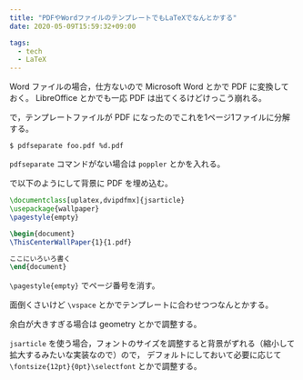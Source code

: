 ```yaml
---
title: "PDFやWordファイルのテンプレートでもLaTeXでなんとかする"
date: 2020-05-09T15:59:32+09:00

tags:
  - tech
  - LaTeX
---
```


Word ファイルの場合，仕方ないので Microsoft Word とかで PDF に変換しておく。
LibreOffice とかでも一応 PDF は出てくるけどけっこう崩れる。

で，テンプレートファイルが PDF になったのでこれを1ページ1ファイルに分解する。

```shell
$ pdfseparate foo.pdf %d.pdf
```

`pdfseparate` コマンドがない場合は `poppler` とかを入れる。

で以下のようにして背景に PDF を埋め込む。

```latex
\documentclass[uplatex,dvipdfmx]{jsarticle}
\usepackage{wallpaper}
\pagestyle{empty}

\begin{document}
\ThisCenterWallPaper{1}{1.pdf}

ここにいろいろ書く
\end{document}
```

`\pagestyle{empty}` でページ番号を消す。

面倒くさいけど `\vspace` とかでテンプレートに合わせつつなんとかする。

余白が大きすぎる場合は geometry とかで調整する。

`jsarticle` を使う場合，フォントのサイズを調整すると背景がずれる（縮小して拡大するみたいな実装なので）ので，
デフォルトにしておいて必要に応じて `\fontsize{12pt}{0pt}\selectfont`
とかで調整する。
